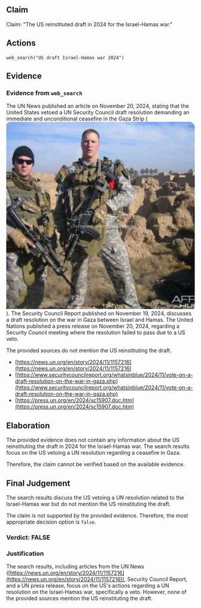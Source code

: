 ## Claim
Claim: "The US reinstituted draft in 2024 for the Israel-Hamas war."

## Actions
```
web_search("US draft Israel-Hamas war 2024")
```

## Evidence
### Evidence from `web_search`
The UN News published an article on November 20, 2024, stating that the United States vetoed a UN Security Council draft resolution demanding an immediate and unconditional ceasefire in the Gaza Strip (![image 1](media/0.jpg)). The Security Council Report published on November 19, 2024, discusses a draft resolution on the war in Gaza between Israel and Hamas. The United Nations published a press release on November 20, 2024, regarding a Security Council meeting where the resolution failed to pass due to a US veto.

The provided sources do not mention the US reinstituting the draft.

*   [https://news.un.org/en/story/2024/11/1157216](https://news.un.org/en/story/2024/11/1157216)
*   [https://www.securitycouncilreport.org/whatsinblue/2024/11/vote-on-a-draft-resolution-on-the-war-in-gaza.php](https://www.securitycouncilreport.org/whatsinblue/2024/11/vote-on-a-draft-resolution-on-the-war-in-gaza.php)
*   [https://press.un.org/en/2024/sc15907.doc.htm](https://press.un.org/en/2024/sc15907.doc.htm)


## Elaboration
The provided evidence does not contain any information about the US reinstituting the draft in 2024 for the Israel-Hamas war. The search results focus on the US vetoing a UN resolution regarding a ceasefire in Gaza.

Therefore, the claim cannot be verified based on the available evidence.


## Final Judgement
The search results discuss the US vetoing a UN resolution related to the Israel-Hamas war but do not mention the US reinstituting the draft.

The claim is not supported by the provided evidence. Therefore, the most appropriate decision option is `false`.


### Verdict: FALSE

### Justification
The search results, including articles from the UN News ([https://news.un.org/en/story/2024/11/1157216](https://news.un.org/en/story/2024/11/1157216)), Security Council Report, and a UN press release, focus on the US's actions regarding a UN resolution on the Israel-Hamas war, specifically a veto. However, none of the provided sources mention the US reinstituting the draft.
